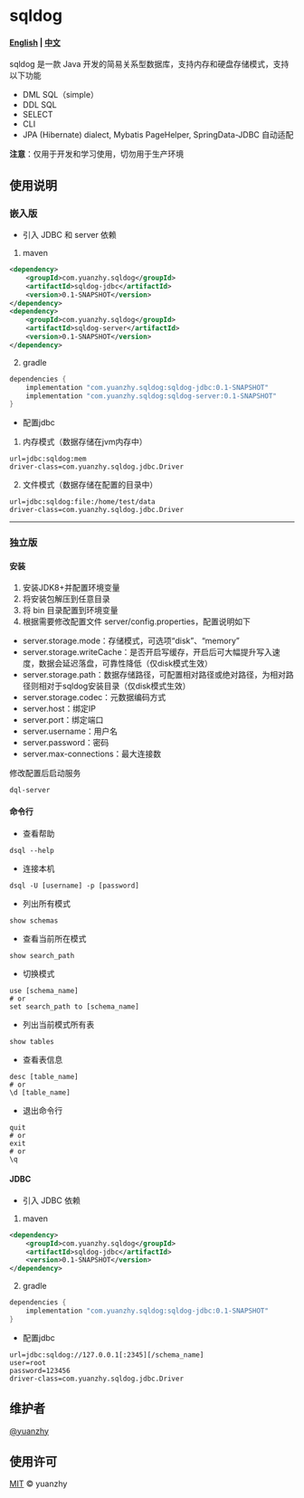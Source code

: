 # sqldog

#### [English](README.md) | [中文](README_CN.md)

sqldog 是一款 Java 开发的简易关系型数据库，支持内存和硬盘存储模式，支持以下功能

* DML SQL（simple）
* DDL SQL
* SELECT
* CLI
* JPA (Hibernate) dialect, Mybatis PageHelper, SpringData-JDBC 自动适配

**注意**：仅用于开发和学习使用，切勿用于生产环境

## 使用说明

### 嵌入版
- 引入 JDBC 和 server 依赖
1. maven
```xml
<dependency>
    <groupId>com.yuanzhy.sqldog</groupId>
    <artifactId>sqldog-jdbc</artifactId>
    <version>0.1-SNAPSHOT</version>
</dependency>
<dependency>
    <groupId>com.yuanzhy.sqldog</groupId>
    <artifactId>sqldog-server</artifactId>
    <version>0.1-SNAPSHOT</version>
</dependency>
```
2. gradle
```groovy
dependencies {
    implementation "com.yuanzhy.sqldog:sqldog-jdbc:0.1-SNAPSHOT"
    implementation "com.yuanzhy.sqldog:sqldog-server:0.1-SNAPSHOT"
}
```

- 配置jdbc
1. 内存模式（数据存储在jvm内存中）
```properties
url=jdbc:sqldog:mem
driver-class=com.yuanzhy.sqldog.jdbc.Driver
```
2. 文件模式（数据存储在配置的目录中）
```properties
url=jdbc:sqldog:file:/home/test/data
driver-class=com.yuanzhy.sqldog.jdbc.Driver
```
---

### 独立版

#### 安装
1. 安装JDK8+并配置环境变量
2. 将安装包解压到任意目录
3. 将 bin 目录配置到环境变量
4. 根据需要修改配置文件 server/config.properties，配置说明如下

- server.storage.mode：存储模式，可选项“disk”、“memory”
- server.storage.writeCache：是否开启写缓存，开启后可大幅提升写入速度，数据会延迟落盘，可靠性降低（仅disk模式生效）
- server.storage.path：数据存储路径，可配置相对路径或绝对路径，为相对路径则相对于sqldog安装目录（仅disk模式生效）
- server.storage.codec：元数据编码方式
- server.host：绑定IP
- server.port：绑定端口
- server.username：用户名
- server.password：密码
- server.max-connections：最大连接数

修改配置后启动服务
```shell
dql-server
```

#### 命令行

- 查看帮助
```shell
dsql --help
```

- 连接本机
```shell
dsql -U [username] -p [password]
```
- 列出所有模式
```shell
show schemas
```
- 查看当前所在模式
```shell
show search_path
```
- 切换模式
```shell
use [schema_name]
# or
set search_path to [schema_name]
```
- 列出当前模式所有表
```shell
show tables
```
- 查看表信息
```shell
desc [table_name]
# or
\d [table_name]
```
- 退出命令行
```shell
quit
# or
exit
# or
\q
```

#### JDBC

- 引入 JDBC 依赖
1. maven
```xml
<dependency>
    <groupId>com.yuanzhy.sqldog</groupId>
    <artifactId>sqldog-jdbc</artifactId>
    <version>0.1-SNAPSHOT</version>
</dependency>
```
2. gradle
```groovy
dependencies {
    implementation "com.yuanzhy.sqldog:sqldog-jdbc:0.1-SNAPSHOT"
}
```

- 配置jdbc
```properties
url=jdbc:sqldog://127.0.0.1[:2345][/schema_name]
user=root
password=123456
driver-class=com.yuanzhy.sqldog.jdbc.Driver
```

## 维护者

[@yuanzhy](https://gitee.com/yuanzhy)

## 使用许可

[MIT](LICENSE) © yuanzhy